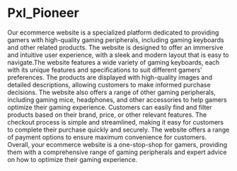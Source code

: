 # Pxl_Pioneer

 Our ecommerce website is a specialized platform dedicated to providing gamers with high-quality gaming peripherals, including gaming keyboards and other related products. The website is designed to offer an immersive and intuitive user experience, with a sleek and modern layout that is easy to navigate.The website features a wide variety of gaming keyboards, each with its unique features and specifications to suit different gamers' preferences. The products are displayed with high-quality images and detailed descriptions, allowing customers to make informed purchase decisions. The website also offers a range of other gaming peripherals, including gaming mice, headphones, and other accessories to help gamers optimize their gaming experience. Customers can easily find and filter products based on their brand, price, or other relevant features. The checkout process is simple and streamlined, making it easy for customers to complete their purchase quickly and securely. The website offers a range of payment options to ensure maximum convenience for customers.
Overall, your ecommerce website is a one-stop-shop for gamers, providing them with a comprehensive range of gaming peripherals and expert advice on how to optimize their gaming experience.
